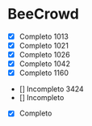 # BeeCrowd
- [x] Completo 1013
- [x] Completo 1021
- [x] Completo 1026
- [x] Completo 1042
- [x] Completo 1160
- [] Incompleto 3424
- [] Incompleto
- [x] Completo

 
 
